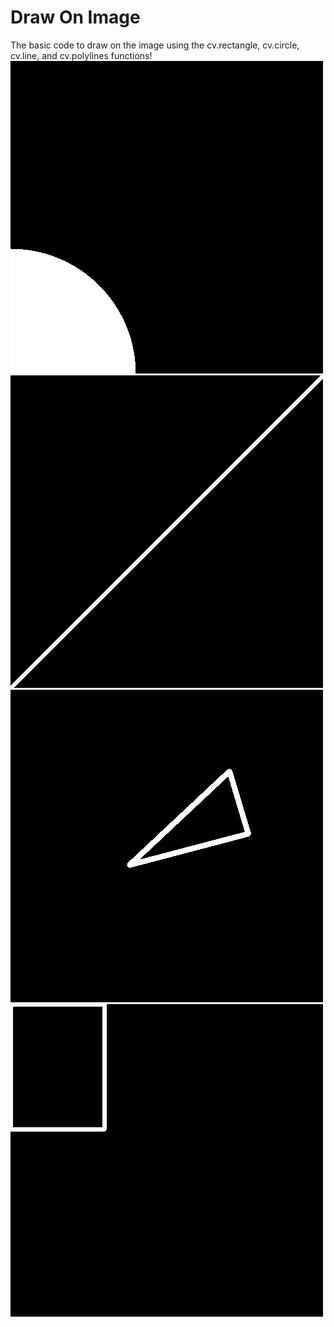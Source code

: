 # Draw On Image
The basic code to draw on the image using the cv.rectangle, cv.circle, cv.line, and cv.polylines functions!
<img src="circle.jpg">
<img src="line.jpg">
<img src="polygon.jpg">
<img src="rectangle.jpg">